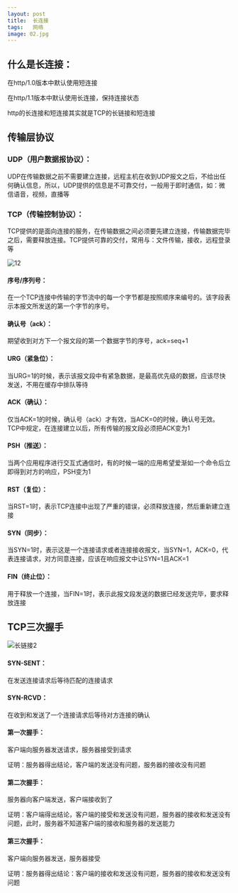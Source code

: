 ```yaml
---
layout: post
title:  长连接
tags:   网络
image: 02.jpg
---
```


## 什么是长连接：

在http/1.0版本中默认使用短连接

在http/1.1版本中默认使用长连接，保持连接状态

http的长连接和短连接其实就是TCP的长链接和短连接

## 传输层协议

### UDP（用户数据报协议）：

UDP在传输数据之前不需要建立连接，远程主机在收到UDP报文之后，不给出任何确认信息，所以，UDP提供的信息是不可靠交付，一般用于即时通信，如：微信语音，视频，直播等

### TCP（传输控制协议）：

TCP提供的是面向连接的服务，在传输数据之间必须要先建立连接，传输数据完毕之后，需要释放连接。TCP提供可靠的交付，常用与：文件传输，接收，远程登录等

![12]({{site.baseurl}}/img/长连接1.png)

#### 序号/序列号：

在一个TCP连接中传输的字节流中的每一个字节都是按照顺序来编号的。该字段表示本报文所发送的第一个字节的序号。

#### 确认号（ack）：

期望收到对方下一个报文段的第一个数据字节的序号，ack=seq+1

#### URG（紧急位）：

当URG=1的时候，表示该报文段中有紧急数据，是最高优先级的数据，应该尽快发送，不用在缓存中排队等待

#### ACK（确认）：

仅当ACK=1的时候，确认号（ack）才有效，当ACK=0的时候，确认号无效。TCP中规定，在连接建立以后，所有传输的报文段必须把ACK变为1

#### PSH（推送）：

当两个应用程序进行交互式通信时，有的时候一端的应用希望爱渐如一个命令后立即得到对方的响应，PSH变为1

#### RST（复位）：

当RST=1时，表示TCP连接中出现了严重的错误，必须释放连接，然后重新建立连接

#### SYN（同步）：

当SYN=1时，表示这是一个连接请求或者连接接收报文，当SYN=1，ACK=0，代表连接请求，对方同意连接，应该在响应报文中让SYN=1且ACK=1

#### FIN（终止位）：

用于释放一个连接，当FIN=1时，表示此报文段发送的数据已经发送完毕，要求释放连接

## TCP三次握手

![长链接2]({{site.baseurl}}/img/长连接2.png)

#### SYN-SENT：

在发送连接请求后等待匹配的连接请求

#### SYN-RCVD：

在收到和发送了一个连接请求后等待对方连接的确认

#### 第一次握手：

客户端向服务器发送请求，服务器接受到请求

证明：服务器得出结论，客户端的发送没有问题，服务器的接收没有问题

#### 第二次握手：

服务器向客户端发送，客户端接收到了

证明：客户端得出结论，客户端的接受和发送没有问题，服务器的接收和发送没有问题，此时，服务器不知道客户端的接收和服务器的发送能力

#### 第三次握手：

客户端向服务器发送，服务器接受

证明：服务器得出结论：客户端的接收和发送没有问题，服务器的接收和发送没有问题
